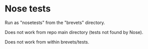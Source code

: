 # Nose tests #

Run as "nosetests" from the "brevets" directory.

Does not work from repo main directory (tests not found by
Nose). 

Does not work from within brevets/tests. 
